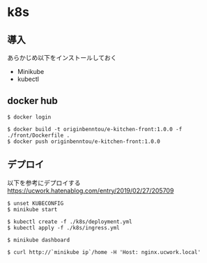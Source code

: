 # k8s 

## 導入

あらかじめ以下をインストールしておく

- Minikube
- kubectl

## docker hub

```shell script
$ docker login

$ docker build -t originbenntou/e-kitchen-front:1.0.0 -f ./front/Dockerfile .
$ docker push originbenntou/e-kitchen-front:1.0.0 
```

## デプロイ

以下を参考にデプロイする
https://ucwork.hatenablog.com/entry/2019/02/27/205709

```shell script
$ unset KUBECONFIG
$ minikube start

$ kubectl create -f ./k8s/deployment.yml
$ kubectl apply -f ./k8s/ingress.yml

$ minikube dashboard

$ curl http://`minikube ip`/home -H 'Host: nginx.ucwork.local'
```

